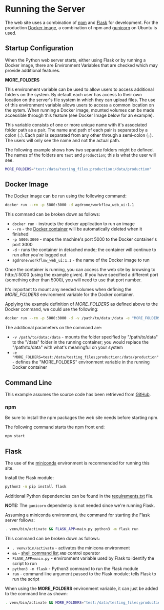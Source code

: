 # Running the Server

The web site uses a combination of [npm](https://www.npmjs.com/) and [Flask](https://flask.palletsprojects.com/en/2.0.x/) for development.
For the production [Docker image](https://hub.docker.com/r/agdrone/workflow_web_ui/tags?page=1&ordering=last_updated), a combination of npm and [gunicorn](https://gunicorn.org/) on Ubuntu is used.

## Startup Configuration

When the Python web server starts, either using Flask or by running a Docker image, there are Environment Variables that are checked which may provide additional features.

**MORE_FOLDERS**

This environment variable can be used to allow users to access additional folders on the system.
By default each user has access to their own location on the server's file system in which they can upload files.
The use of this environment variable allows users to access a common location on the sytem.
When running a Docker image, mounted volumes can be made accessible through this feature (see Docker Image below for an example).

This variable consists of one or more unique name with it's associated folder path as a pair.
The name and path of each pair is separated by a colon (`:`).
Each pair is separated from any other through a semi-colon (`;`).
The users will only see the name and not the actual path.

The following example shows how two separate folders might be defined.
The names of the folders are `test` and `production`; this is what the user will see.
```bash
MORE_FOLDERS="test:/data/testing_files;production:/data/production"
```

## Docker Image

The [Docker](https://docs.docker.com/engine/reference/run/) image can be run using the following command:

```bash
docker run --rm -p 5000:3000 -d agdrone/workflow_web_ui:1.1
````

This command can be broken down as follows:
- `docker run` - instructs the docker application to run an image
- `--rm` - the [Docker container](https://dockerlabs.collabnix.com/beginners/components/container-vs-image.html) will be automatically deleted when it finished
- `-p 5000:3000` - maps the machine's port 5000 to the Docker container's port 3000
- `-d` - runs the container in detached mode; the container will continue to run after you're logged out
- `agdrone/workflow_web_ui:1.1` - the name of the Docker image to run

Once the container is running, you can access the web site by browsing to http://<your host>:5000 (using the example given).
If you have specified a different port (something other than 5000), you will need to use that port number.

It's important to mount any needed volumes when defining the *MORE_FOLDERS* environment variable for the Docker container.

Applying the example definition of *MORE_FOLDERS* as defined above to the Docker command, we could use the following:

```bash
docker run --rm -p 5000:3000 -d -v /path/to/data:/data -e "MORE_FOLDERS=test:/data/testing_files;production:/data/production" agdrone/workflow_web_ui:1.1
```

The additional parameters on the command are:
- `-v /path/to/data:/data` - mounts the folder specified by "/path/to/data" to the "/data" folder in the running container; you would replace the "/path/to/data" with what's meaningful on your system
- `-e "MORE_FOLDERS=test:/data/testing_files;production:/data/production"` - defines the "MORE_FOLDERS" environment variable in the running Docker container

## Command Line

This example assumes the source code has been retrieved from [GitHub](https://github.com/AgPipeline/Atlana).

### npm

Be sure to install the npm packages the web site needs before starting npm.

The following command starts the npm front end:
```bash
npm start
```

## Flask

The use of the [miniconda](https://docs.conda.io/en/latest/miniconda.html) environment is recommended for running this site.

Install the Flask module:
```bash
python3 -m pip install flask
```

Additional Python dependencies can be found in the [requirements.txt](https://github.com/AgPipeline/Atlana/blob/main/requirements.txt) file.

**NOTE:** The `gunicorn` dependency is not needed since we're running Flask.

Assuming a miniconda environment, the command for starting the Flask server follows:
```bash
. venv/bin/activate && FLASK_APP=main.py python3 -m flask run
```

This command can be broken down as follows:
- `. venv/bin/activate` - activates the minicona environment
- `&&` - [shell command list](https://www.gnu.org/savannah-checkouts/gnu/bash/manual/bash.html#Lists) `AND` control operator
- `FLASK_APP=main.py` - environment variable used by Flask to identify the script to run
- `python3 -m flask` - Python3 command to run the Flask module
- `run` - command line argument passed to the Flask module; tells Flask to run the script

When using the **MORE_FOLDERS** environment variable, it can just be added to the command line as shown:
```bash
. venv/bin/activate && MORE_FOLDERS="test:/data/testing_files;production:/data/production" FLASK_APP=main.py python3 -m flask run
```

